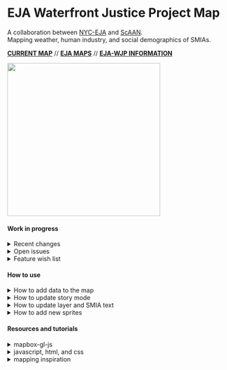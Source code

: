 # EJA Waterfront Justice Project Map
A collaboration between [NYC-EJA](http://www.nyc-eja.org/) and [ScAAN](http://scaan.net/).   
Mapping weather, human industry, and social demographics of SMIAs.    

[**CURRENT MAP**](http://scaan.net/waterfrontmap/) //
[**EJA MAPS**](http://www.tandfonline.com/doi/full/10.1080/13549839.2014.949644?scroll=top&needAccess=true) //
[**EJA-WJP INFORMATION**](http://www.nyc-eja.org/campaigns/waterfront-justice-project/)   
   
   
<img src="https://github.com/ScAAN/waterfrontmap/blob/master/Assets/images/demo.gif" width="350" height="350">

#### Work in progress
<details><summary>Recent changes</summary>
   
- [x] (11/9) Adressing comments and bugs -Maija
- [x] (10/5) Visuals and explore fix -Maija
- [x] (9/30) Various bugfixes -Maija       

</details>

<details><summary>Open issues</summary>

- [ ] Mapbox icons disappearing bug
- [ ] Change data names to be the same in vector data
- [ ] There is some kind of typo in vector data causing `Error at Actor.recieve`
- [ ] Update all sources (double-check sources, re-download and re-process data)

</details>

<details><summary>Feature wish list</summary>  

- [ ] Make python script executable (see [this](https://medium.com/dreamcatcher-its-blog/making-an-stand-alone-executable-from-a-python-script-using-pyinstaller-d1df9170e263) to make the executeable and [this](https://stackoverflow.com/questions/47692213/reducing-size-of-pyinstaller-exe) to reduce the size)  
- [ ] Pay for icons ([here](https://thenounproject.com/coquet_adrien/))   
- [ ] Automate data conversion to vector   
- [ ] New data ([Future High Tide With sea level rise](https://www1.nyc.gov/site/planning/data-maps/open-data.page#waterfront), [FEMA flood insurance](http://www.region2coastal.com/view-flood-maps-data/view-preliminary-flood-map-data/), post irene flooding, sandy impacted zones, manufacturing zoning districts (1-3), total population)   
- [ ] [Comment any extra ideas here](https://docs.google.com/document/d/1FwlZTbRV0J3WiBpiMt1InUbtlwiGd-douNtTXKUXKMo/edit)

</details>

#### How to use
<details><summary> How to add data to the map </summary>
   
A very bare bones guide which assumes some familiarity with mapbox and python.   
1. Convert data to geojson  
2. Validate your geojson (i.e. [mapshaper](https://mapshaper.org/) or something similar)  
3. Take a look at your data with python and do preprocessing or select and existing property in your dataset (i.e. `Perc_POC_P003009`). You can see an example of such a script in `WFM_datahists.ipynb`.   
4. Go to `waterfrontmap.js` and add your geojson as a new source. Alternatively, ask Billy to add your geojson to the vector data. In order to [improve performance](https://www.mapbox.com/help/mapbox-gl-js-performance/), datasets are eventually combined into a single vector tileset using [tippecanoe](https://github.com/mapbox/tippecanoe) which is uploaded to billbrod's mapbox account. This tileset (`data.mbtiles`) can be viewed with [mbview](https://github.com/mapbox/mbview). If you have tippecanoe on your computer, you can use the script at `Processing/tippecanoe.sh` to combine the geojsons into a single vector tileset. Unfortunately, uploading cannot be easily automated, so the person who controls the mapbox account will have to do so.
```javascript
  map.addSource('sealevel2050', {
    "type": "geojson",
    "data": "./Data/SeaLevelRise2050.geojson"
  });
```
5. Go to `waterfrontmap.js` and add a new layer with `map.addLayer`, there are different types of layer such as [fill](https://www.mapbox.com/mapbox-gl-js/style-spec/#layers-fill) or [symbol](https://www.mapbox.com/mapbox-gl-js/style-spec/#layers-symbol) which you can use. Most layers we use will be fill. Set the source as the source as the one made in step 4.   
```javascript
map.addLayer({
  "id": "Sea Level Rise 2050",
  "type": "fill",
  "source": "sealevel2050",
  "paint": {
    "fill-color": "#03a9f4",
    "fill-opacity": 0
  }
},'water2','Bulk Storage Sites','SUPERUND2','CBS','MOSF');
```
6. Add the name and information of your layer in `layer_text.csv`. See the already filled out fields for how to fill this out.   
7. If your layer is just filled colors you can add legend information to `legend_text.csv` (each line of text goes in entry, and each corresponding color goes in color). Otherwise you'll have to make the legend yourself in HTML and add an if statement for it (see the bulk storage layer as an example). Make sure that the `legend` field in `layer_text.csv` matches the name you use in `legend_text.csv`.   
8. Run `text_conversion_small.py` to turn these csv into a json file   
9. Push to github to update the text     
10. That should be it! But it probably won't be. Common issues are in the geojson geography and data typing.



</details>

<details><summary> How to update story mode </summary>
   
We now have a story mode. This works by reading in the information stored in the csv file `Processing\Text\story_text.csv`, converting it to a json file (`Processing\Text\story_text.json`) which is then hosted on github and read. To use this:    

1. Enter your story into `story_text.csv`, each line is a page, with the specified SMIA (`pageSMIA`), layer (`pageLayer`), title (`pageTitle`), and description text (`pageText`). Please be careful to put exact layer names in the layer field, and specify SMIA's with a number from 0-7 where 0 is a zoomed out view of all the SMIAs.   
2. Save this csv, make sure it is in `Processing\Text\` and it is a normal csv   
3. Run `Processing\text_conversion_small.py`   
4. Push changes to github or upload `story_text.json` manually   
5. Wait for the raw file to refresh (~5 minutes)   
6. Finished! Of course, if there are any typos in the layer names or SMIA numbers in your csv file, strange things might start to happen. Make sure to always check for typos. The most common one is a typo in the layer names which are case sensitive.    

</details>

<details><summary> How to update layer and SMIA text</summary>
   
Information text for layers and SMIAs is now updated through `Processing\Text\general_text.json`. Update this json by editing `Processing\Text\layer_text.csv` and `Processing\Text\smia_text.csv` and converting with `Processing\text_conversion_small.py`. To use this:

1. To control layer information: enter your layer info into `layer_text.csv`, each line is a layer with a layer id (`id`), legend id (`legend`), description text (`text`), and source text (`source`)  
2. To control SMIA information: using `smia_text.csv` enter the smia name (`name`), number (`number`) and hover box description (`description`)   
3. Save these csvs, make sure they are in `Processing\Text\`  
4. Run `Processing\text_conversion_small.py`   
5. Push changes to github or upload `general_text.json` manually   
6. Wait for the raw file to refresh (~5 minutes)   
7. Finished! As with the story, make sure to check for typos.   

</details>

<details><summary> How to add new sprites</summary>
   
Sprites are icons and patterns used by mapbox, but mapbox only has a limited catalogue of built in sprites. To add new sprites we make a custom mapbox style (we currently use [light v8](https://github.com/jingsam/mapbox-gl-styles/blob/master/Light.json)), and point it at a [custom spritesheet](https://raw.githubusercontent.com/ScAAN/waterfrontmap/master/Assets/sprite), which is a json file containing information about each sprite.   


1. You can download creative commons-licensed icons at [Noun Project](https://thenounproject.com/) if you credit them properly. Or make your own in [Inkscape](https://inkscape.org/en/).   
2. Recolor or resize your icons in Inkscape as needed.   
3. Once you have some icons, add them to the `all_sprites` folder , they must be SVGs (normal NOT inkscape SVG)   
3. Download [`spritezero-cli`](https://github.com/mapbox/spritezero-cli) or some form of [`spritezero`](https://github.com/mapbox/spritezero)   
4. Run `spritezero sprite` and `spritezero sprite@2x` in the directory above `all_sprites` to make sprite sheets. We need both a normal and an `@2x` version for high DPI monitors.   
5. This will create some files: `sprite.png`, `sprite.json`, `sprite@2x.png`, and `sprite@2x.json`. Push these to github. After it updates your new sprites will be available.


</details>

#### Resources and tutorials
<details><summary>mapbox-gl-js</summary>

- [choropleth tutorial](https://www.mapbox.com/help/choropleth-studio-gl-pt-1/)   
- [mapbox-gl-js API](https://www.mapbox.com/mapbox-gl-js/api/)   
- [mapbox-gl-geocoder](https://www.mapbox.com/mapbox-gl-js/example/mapbox-gl-geocoder/)   
- [attaching geocoder to DOM nodes](https://bl.ocks.org/tristen/a09627f01d3a3bc54139d52a5eb01386)   
- [mapbox camera](https://www.mapbox.com/help/how-web-apps-work/#the-camera)   
- [style specification](https://www.mapbox.com/mapbox-gl-js/style-spec/)   
- [exporting python data as geojson](https://geoffboeing.com/2015/10/exporting-python-data-geojson/)   
- [converting to geojson with R](https://blog.exploratory.io/creating-geojson-out-of-shapefile-in-r-40bc0005857d)   

</details>
<details><summary>javascript, html, and css</summary>

- [tabbed browsing](https://www.w3schools.com/howto/howto_js_tabs.asp)    
- [working with JSON](https://developer.mozilla.org/en-US/docs/Learn/JavaScript/Objects/JSON)

</details>

<details><summary>mapping inspiration</summary>

- [#BagItNYC](http://bagitnyc.org/)
- [Manhattan Population Explorer](https://manpopex.us/)   


</details>
